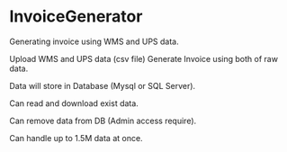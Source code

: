 # InvoiceGenerator
Generating invoice using WMS and UPS data.

Upload WMS and UPS data (csv file) 
Generate Invoice using both of raw data.

Data will store in Database (Mysql or SQL Server).

Can read and download exist data.

Can remove data from DB (Admin access require).

Can handle up to 1.5M data at once.
